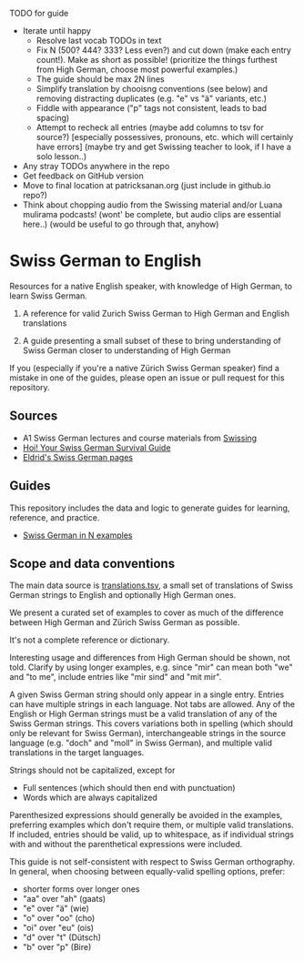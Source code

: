 TODO for guide
<ul>
<li> Iterate until happy
  <ul>
    <li> Resolve last vocab TODOs in text
    <li> Fix N (500? 444? 333? Less even?) and cut down (make each entry count!). Make as short as possible! (prioritize the things furthest from High German, choose most powerful examples.)
    <li> The guide should be max 2N lines
    <li> Simplify translation by chooisng conventions (see below) and removing distracting duplicates (e.g. "e" vs "ä" variants, etc.)
    <li> Fiddle with appearance ("p" tags not consistent, leads to bad spacing)
    <li> Attempt to recheck all entries (maybe add columns to tsv for source?) [especially possessives, pronouns, etc. which will certainly have errors]  (maybe try and get Swissing teacher to look, if I have a solo lesson..)
  </ul>
<li> Any stray TODOs anywhere in the repo
<li> Get feedback on GitHub version
<li> Move to final location at patricksanan.org (just include in github.io repo?)
<li> Think about chopping audio from the Swissing material and/or Luana mulirama podcasts! (wont' be complete, but audio clips are essential here..) (would be useful to go through that, anyhow)
</ul>

# Swiss German to English

Resources for a native English speaker, with knowledge of High German,
to learn Swiss German.

1. A reference for valid Zurich Swiss German to High German and English translations

2. A guide presenting a small subset of these to bring understanding of Swiss German closer to understanding of High German

If you (especially if you're a native Zürich Swiss German speaker)
find a mistake in one of the guides, please open an issue or pull request for this repository.

## Sources

<ul>
<li> A1 Swiss German lectures and course materials from <a href="https://swissing.ch/">Swissing</a>
<li> <a href="https://www.sergiojlievano.com/hoi">Hoi! Your Swiss German Survival Guide</a>
<li> <a href="https://eldrid.ch/switzerland.htm">Eldrid's Swiss German pages</a>
</ul>

## Guides

This repository includes the data and logic to generate guides for learning, reference, and practice.

*  [Swiss German in N examples](swiss-german-english-guide.html)

## Scope and data conventions

The main data source is [translations.tsv](./translations.tsv), a small set of
translations of Swiss German strings to English and optionally High German
ones.

We present a curated set of examples to cover as much of the difference between
High German and Zürich Swiss German as possible.

It's not a complete reference or dictionary.

Interesting usage and differences from High German should be shown, not told.
Clarify by using longer examples, e.g.  since "mir" can mean both "we" and "to
me", include entries like "mir sind" and "mit mir".

A given Swiss German string should only appear in a single entry. Entries can
have multiple strings in each language. Not tabs are allowed. Any of the English or High German
strings must be a valid translation of any of the Swiss German strings.  This
covers variations both in spelling (which should only be relevant for Swiss German),
interchangeable strings in the source language (e.g. "doch" and "moll" in Swiss
German), and multiple valid translations in the target languages.

Strings should not be capitalized, except for
* Full sentences (which should then end with punctuation)
* Words which are always capitalized

Parenthesized expressions should generally be avoided in the examples,
preferring examples which don't require them, or multiple valid translations.
If included, entries should be valid, up to whitespace, as if individual
strings with and without the parenthetical expressions were included.

This guide is not self-consistent with respect to Swiss German orthography.
In general, when choosing between equally-valid spelling options, prefer:

- shorter forms over longer ones
- "aa" over "ah" (gaats)
- "e" over "ä" (wie)
- "o" over "oo" (cho)
- "oi" over "eu" (ois)
- "d" over "t" (Dütsch)
- "b" over "p" (Bire)
